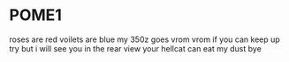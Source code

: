 # POME1
roses are red voilets are blue my 350z goes vrom vrom
if you can keep up try but i will see you in the rear view 
your hellcat can eat my dust bye 
